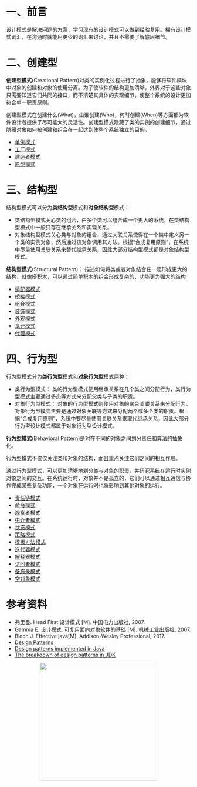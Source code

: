 

# 一、前言

设计模式是解决问题的方案，学习现有的设计模式可以做到经验复用。拥有设计模式词汇，在沟通时就能用更少的词汇来讨论，并且不需要了解底层细节。

# 二、创建型


**创建型模式**(Creational Pattern)对类的实例化过程进行了抽象，能够将软件模块中对象的创建和对象的使用分离。为了使软件的结构更加清晰，外界对于这些对象只需要知道它们共同的接口，而不清楚其具体的实现细节，使整个系统的设计更加符合单一职责原则。

创建型模式在创建什么(What)，由谁创建(Who)，何时创建(When)等方面都为软件设计者提供了尽可能大的灵活性。创建型模式隐藏了类的实例的创建细节，通过隐藏对象如何被创建和组合在一起达到使整个系统独立的目的。

- [单例模式](notes/OOP/设计模式%20-%20单例.md)
- [工厂模式](notes/OOP/设计模式%20-%20工厂模式.md)
- [建造者模式](notes/OOP/设计模式%20-%20建造者模式.md)
- [原型模式](notes/OOP/设计模式%20-%20原型模式.md)


# 三、结构型



结构型模式可以分为**类结构型**模式和**对象结构型**模式：
- 类结构型模式关心类的组合，由多个类可以组合成一个更大的系统，在类结构型模式中一般只存在继承关系和实现关系。
- 对象结构型模式关心类与对象的组合，通过关联关系使得在一个类中定义另一个类的实例对象，然后通过该对象调用其方法。根据“合成复用原则”，在系统中尽量使用关联关系来替代继承关系，因此大部分结构型模式都是对象结构型模式。

**结构型模式**(Structural Pattern)： 描述如何将类或者对象结合在一起形成更大的结构，就像搭积木，可以通过简单积木的组合形成复杂的、功能更为强大的结构

- [适配器模式](notes/OOP/设计模式%20-%20适配器.md)
- [桥接模式](notes/OOP/设计模式%20-%20桥接.md)
- [组合模式](notes/OOP/设计模式%20-%20组合.md)
- [装饰模式](notes/OOP/设计模式%20-%20装饰.md)
- [外观模式](notes/OOP/设计模式%20-%20外观.md)
- [享元模式](notes/OOP/设计模式%20-%20享元.md)
- [代理模式](notes/OOP/设计模式%20-%20代理.md)

# 四、行为型


行为型模式分为**类行为型**模式和**对象行为型**模式两种：
- 类行为型模式： 类的行为型模式使用继承关系在几个类之间分配行为，类行为型模式主要通过多态等方式来分配父类与子类的职责。
- 对象行为型模式： 对象的行为型模式则使用对象的聚合关联关系来分配行为，对象行为型模式主要是通过对象关联等方式来分配两个或多个类的职责。根据“合成复用原则”，系统中要尽量使用关联关系来取代继承关系，因此大部分行为型设计模式都属于对象行为型设计模式。

**行为型模式**(Behavioral Pattern)是对在不同的对象之间划分责任和算法的抽象化。

行为型模式不仅仅关注类和对象的结构，而且重点关注它们之间的相互作用。

通过行为型模式，可以更加清晰地划分类与对象的职责，并研究系统在运行时实例对象之间的交互。在系统运行时，对象并不是孤立的，它们可以通过相互通信与协作完成某些复杂功能，一个对象在运行时也将影响到其他对象的运行。

- [责任链模式](notes/OOP/设计模式%20-%20责任链.md)
- [命令模式](notes/OOP/设计模式%20-%20命令.md)
- [观察者模式](notes/OOP/设计模式%20-%20观察者.md)
- [中介者模式](notes/OOP/设计模式%20-%20中介者.md)
- [状态模式](notes/OOP/设计模式%20-%20状态.md)
- [策略模式](notes/OOP/设计模式%20-%20策略.md)
- [模板方法模式](notes/OOP/设计模式%20-%20模板方法.md)
- [迭代器模式](notes/OOP/设计模式%20-%20迭代器.md)
- [解释器模式](notes/OOP/设计模式%20-%20解释器.md)
- [访问者模式](notes/OOP/设计模式%20-%20访问者.md)
- [备忘录模式](notes/OOP/设计模式%20-%20备忘录.md)
- [空对象模式](notes/OOP/设计模式%20-%20空对象.md)



# 参考资料

- 弗里曼. Head First 设计模式 [M]. 中国电力出版社, 2007.
- Gamma E. 设计模式: 可复用面向对象软件的基础 [M]. 机械工业出版社, 2007.
- Bloch J. Effective java[M]. Addison-Wesley Professional, 2017.
- [Design Patterns](http://www.oodesign.com/)
- [Design patterns implemented in Java](http://java-design-patterns.com/)
- [The breakdown of design patterns in JDK](http://www.programering.com/a/MTNxAzMwATY.html)






<div align="center"><img width="320px" src="https://cs-notes-1256109796.cos.ap-guangzhou.myqcloud.com/githubio/公众号二维码-2.png"></img></div>
